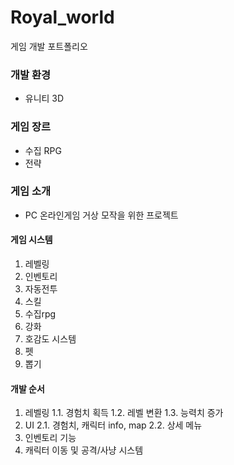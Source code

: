 # Royal_world
게임 개발 포트폴리오
### 개발 환경
- 유니티 3D
### 게임 장르
- 수집 RPG
- 전략
### 게임 소개
- PC 온라인게임 거상 모작을 위한 프로젝트
#### 게임 시스템
1. 레벨링
2. 인벤토리
3. 자동전투
4. 스킬
5. 수집rpg
6. 강화
7. 호감도 시스템
8. 펫
9. 뽑기
#### 개발 순서
1. 레벨링
1.1. 경험치 획득
1.2. 레벨 변환
1.3. 능력치 증가
2. UI
2.1. 경험치, 캐릭터 info, map
2.2. 상세 메뉴
3. 인벤토리 기능
4. 캐릭터 이동 및 공격/사냥 시스템
